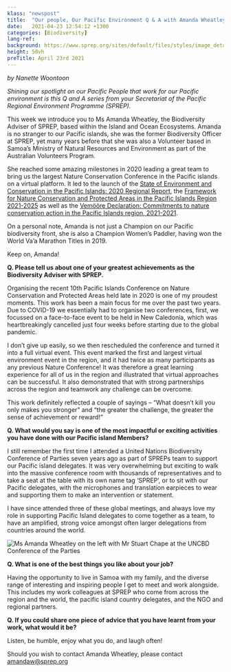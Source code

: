```yaml
---
klass: "newspost"
title:  "Our people, Our Pacific Environment Q & A with Amanda Wheatley"
date:   2021-04-23 12:54:12 +1300
categories: [Biodiversity]
lang-ref: 
background: https://www.sprep.org/sites/default/files/styles/image_detai_670_400_/public/images/news/Amanda.JPG?itok=LrZGY_8X
height: 50vh
preTitle: April 23rd 2021
---
```

*by Nanette Woontoon*

*Shining our spotlight on our Pacific People that work for our Pacific environment is this Q and A series from your Secretariat of the Pacific Regional Environment Programme (SPREP).* 

This week we introduce you to Ms Amanda Wheatley, the Biodiversity Adviser of SPREP, based within the Island and Ocean Ecosystems.  Amanda is no stranger to our Pacific islands, she was the former Biodiversity Officer at SPREP, yet many years before that she was also a Volunteer based in Samoa’s Ministry of Natural Resources and Environment as part of the Australian Volunteers Program.

She reached some amazing milestones in 2020 leading a great team to bring us the largest Nature Conservation Conference in the Pacific islands on a virtual platform. It led to the launch of the [State of Environment and Conservation in the Pacific Islands: 2020 Regional Report](https://pacific-data.sprep.org/search/type/dataset), the [Framework for Nature Conservation and Protected Areas in the Pacific Islands Region 2021-2025](https://www.pacificnatureconference.com/framework-for-conservation) as well as the [Vemööre Declaration: Commitments to nature conservation action in the Pacific Islands region, 2021-2021](https://www.sprep.org/sites/default/files/documents/publications/declaration-Vermoore-endorsed-2020-eng.pdf).

On a personal note, Amanda is not just a Champion on our Pacific biodiversity front, she is also a Champion Women’s Paddler, having won the World Va’a Marathon Titles in 2019.

Keep on, Amanda!

**Q. Please tell us about one of your greatest achievements as the Biodiversity Adviser with SPREP.**

Organising the recent 10th Pacific Islands Conference on Nature Conservation and Protected Areas held late in 2020 is one of my proudest moments.  This work has been a main focus for me over the past two years.  Due to COVID-19 we essentially had to organise two conferences, first, we focussed on a face-to-face event to be held in New Caledonia, which was heartbreakingly cancelled just four weeks before starting due to the global pandemic. 

I don’t give up easily, so we then rescheduled the conference and turned it into a full virtual event.  This event marked the first and largest virtual environment event in the region, and it had twice as many participants as any previous Nature Conference!  It was therefore a great learning experience for all of us in the region and illustrated that virtual approaches can be successful.   It also demonstrated that with strong partnerships across the region and teamwork any challenge can be overcome.

This work definitely reflected a couple of sayings – “What doesn’t kill you only makes you stronger” and “the greater the challenge, the greater the sense of achievement or reward!”

**Q. What would you say is one of the most impactful or exciting activities you have done with our Pacific island Members?** 

I still remember the first time I attended a United Nations Biodiversity Conference of Parties seven years ago as part of SPREPs team to support our Pacific island delegates.  It was very overwhelming but exciting to walk into the massive conference room with thousands of representatives and to take a seat at the table with its own name tag ‘SPREP’, or to sit with our Pacific delegates, with the microphones and translation earpieces to wear and supporting them to make an intervention or statement.

I have since attended three of these global meetings, and always love my role in supporting Pacific Island delegates to come together as a team, to have an amplified, strong voice amongst often larger delegations from countries around the world. 

![Ms Amanda Wheatley on the left with Mr Stuart Chape at the UNCBD Conference of the Parties](https://www.sprep.org/sites/default/files/users/nanettew/Amanda2_0.jpg)

**Q. What is one of the best things you like about your job?** 

Having the opportunity to live in Samoa with my family, and the diverse range of interesting and inspiring people I get to meet and work alongside.  This includes my work colleagues at SPREP who come from across the region and the world, the pacific island country delegates, and the NGO and regional partners.

**Q. If you could share one piece of advice that you have learnt from your work, what would it be?**

Listen, be humble, enjoy what you do, and laugh often! 

Should you wish to contact Amanda Wheatley, please contact [amandaw@sprep.org](amandaw@sprep.org)
